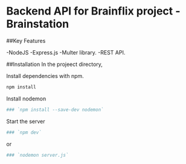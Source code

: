 # Backend API for Brainflix project - Brainstation 

##Key Features

-NodeJS
-Express.js
-Multer library.
-REST API.

##Installation
In the projeect directory,

Install dependencies with npm.
```bash
npm install
```

Install nodemon
```bash
### `npm install --save-dev nodemon`
```

Start the server
```bash
### `npm dev`
```
or
```bash
### `nodemon server.js`
```



